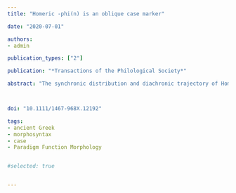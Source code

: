 ```yaml
---
title: "Homeric -phi(n) is an oblique case marker"

date: "2020-07-01"

authors: 
- admin

publication_types: ["2"]

publication: "*Transactions of the Philological Society*"

abstract: "The synchronic distribution and diachronic trajectory of Homeric -_phi(n)_ have been the source of long-standing debate, with the result that scholarly opinion has yet to settle on a consensus regarding the morphosyntax of forms realized by this marker. Some maintain that forms in -_phi(n)_ are adverbs, while others contend that they are nouns. Evidence from agreement and prepositional phrases shows that the latter analysis is correct. Homeric -_phi(n)_ is therefore a case exponent. More specifically, it is an oblique case marker that realizes genitive or dative case in the singular, dual, or plural across all three grammatical genders. Since other case markers exist in the language for realizing genitive and dative case, forms in -φι(ν) are an example of morphological overabundance, that is, the realization of a paradigm cell by more than one word form. This synchronic analysis has diachronic consequences, in as much as it now becomes clearer that -_phi(n)_ continues the instrumental plural case marker */-b<sup>ɦ</sup>is/ and not the adverbial suffix */-b<sup>ɦ</sup>i/."



doi: "10.1111/1467-968X.12192"

tags:
- ancient Greek
- morphosyntax
- case
- Paradigm Function Morphology


#selected: true


---
```

